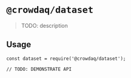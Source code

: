 # `@crowdaq/dataset`

> TODO: description

## Usage

```
const dataset = require('@crowdaq/dataset');

// TODO: DEMONSTRATE API
```
